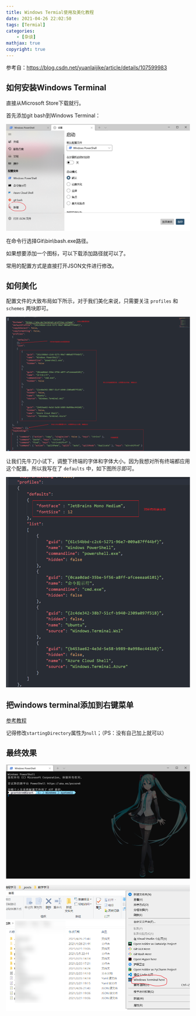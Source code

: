```yaml
---
title: Windows Termial使用及美化教程
date: 2021-04-26 22:02:50
tags: [Termial]
categories: 
	- [杂谈]
mathjax: true
copyright: true
---
```


参考自：https://blog.csdn.net/yuanlaijike/article/details/107599983

## 如何安装Windows Terminal

直接从Microsoft Store下载就行。

<!--more-->

首先添加git bash到Windows Terminal：

![image-20210426220918332](Windows-Termial使用及美化教程/image-20210426220918332.png)

在命令行选择Git\bin\bash.exe路径。

如果想要添加一个图标，可以下载添加路径就可以了。

常用的配置方式是直接打开JSON文件进行修改。

## 如何美化

配置文件的大致布局如下所示，对于我们美化来说，只需要关注 `profiles` 和 `schemes` 两块即可。

![img](Windows-Termial使用及美化教程/20200530155138893.png)

让我们先牛刀小试下，调整下终端的字体和字体大小。因为我想对所有终端都应用这个配置。所以我写在了 `defaults` 中，如下图所示即可。

![img](Windows-Termial使用及美化教程/2020053015560247.png)

## 把windows terminal添加到右键菜单

[参考教程](https://blog.csdn.net/willingtolove/article/details/109167629?ops_request_misc=&request_id=&biz_id=102&utm_term=windows%20terminal%E5%8F%B3%E9%94%AE%E6%89%BE%E4%B8%8D%E5%88%B0%E5%BA%94%E7%94%A8%E7%A8%8B%E5%BA%8F&utm_medium=distribute.pc_search_result.none-task-blog-2~all~sobaiduweb~default-0-109167629.first_rank_v2_pc_rank_v29)

记得修改`startingDirectory`属性为`null`；（PS：没有自己加上就可以）

## 最终效果

![image-20210426221738253](Windows-Termial使用及美化教程/image-20210426221738253.png)

![image-20210426221823207](Windows-Termial使用及美化教程/image-20210426221823207.png)